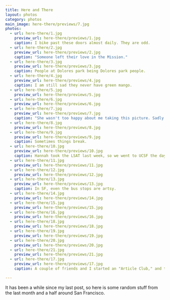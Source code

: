 ```yaml
---
title: Here and There
layout: photos
category: photos
main_image: here-there/previews/7.jpg
photos:
  - url: here-there/1.jpg
    preview_url: here-there/previews/1.jpg
    caption: I bike past these doors almost daily. They are odd.
  - url: here-there/2.jpg
    preview_url: here-there/previews/2.jpg
    caption: "Someone left their love in the Mission."
  - url: here-there/3.jpg
    preview_url: here-there/previews/3.jpg
    caption: People at Dolores park being Dolores park people.
  - url: here-there/4.jpg
    preview_url: here-there/previews/4.jpg
    caption: I am still sad they never have green mango.
  - url: here-there/5.jpg
    preview_url: here-there/previews/5.jpg
  - url: here-there/6.jpg
    preview_url: here-there/previews/6.jpg
  - url: here-there/7.jpg
    preview_url: here-there/previews/7.jpg
    caption: "She wasn't too happy about me taking this picture. Sadly for her, she was sitting on the street."
  - url: here-there/8.jpg
    preview_url: here-there/previews/8.jpg
  - url: here-there/9.jpg
    preview_url: here-there/previews/9.jpg
    caption: Sometimes things break.
  - url: here-there/10.jpg
    preview_url: here-there/previews/10.jpg
    caption: Hannah took the LSAT last week, so we went to UCSF the day before so that she could see the building where the test would be held. This was it.
  - url: here-there/11.jpg
    preview_url: here-there/previews/11.jpg
  - url: here-there/12.jpg
    preview_url: here-there/previews/12.jpg
  - url: here-there/13.jpg
    preview_url: here-there/previews/13.jpg
    caption: In SF, even the bus stops are artsy.
  - url: here-there/14.jpg
    preview_url: here-there/previews/14.jpg
  - url: here-there/15.jpg
    preview_url: here-there/previews/15.jpg
  - url: here-there/16.jpg
    preview_url: here-there/previews/16.jpg
  - url: here-there/18.jpg
    preview_url: here-there/previews/18.jpg
  - url: here-there/19.jpg
    preview_url: here-there/previews/19.jpg
  - url: here-there/20.jpg
    preview_url: here-there/previews/20.jpg
  - url: here-there/21.jpg
    preview_url: here-there/previews/21.jpg
  - url: here-there/17.jpg
    preview_url: here-there/previews/17.jpg
    caption: A couple of friends and I started an "Article Club," and today was our first meeting. We talked about <a href="http://www.vanityfair.com/news/2016/06/twitter-is-betting-everything-on-jack-dorsey">this</a>, and decided that from now on, what we read can't be about tech. After our coffee, we walked up to Kite Hill. The stranger in the photo is not part of the club.

---
```

It has been a while since my last post, so here is some random stuff from the last month and a half around San Francisco.